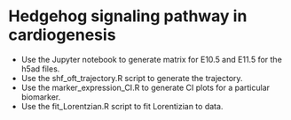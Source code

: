 # Hedgehog signaling pathway in cardiogenesis
<ul>
 <li>Use the Jupyter notebook to generate matrix for E10.5 and E11.5 for the h5ad files. </li>
 <li>Use the shf_oft_trajectory.R script to generate the trajectory. </li>
 <li>Use the marker_expression_CI.R to generate CI plots for a particular biomarker.</li>
 <li>Use the fit_Lorentzian.R script to fit Lorentizian to data.</li>
 </ul>
